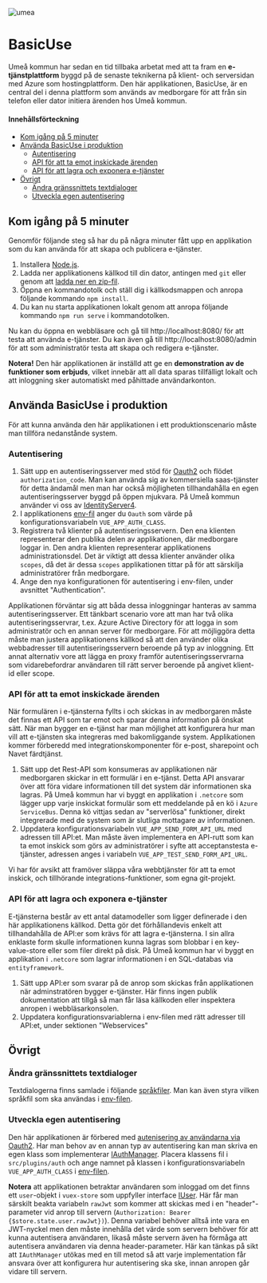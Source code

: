 ![umea](https://umea.se/images/18.65771eb14bfe25fed29810/1426436622111/Umea_kommun.png)

# BasicUse

Umeå kommun har sedan en tid tillbaka arbetat med att ta fram en **e-tjänstplattform** byggd på de senaste teknikerna på klient- och serversidan med Azure som hostingplattform. Den här applikationen, BasicUse, är en central del i denna plattform som används av medborgare för att från sin telefon eller dator initiera ärenden hos Umeå kommun. 

#### Innehållsförteckning

- [Kom igång på 5 minuter](#kom-igång-på-5-minuter)
- [Använda BasicUse i produktion](#använda-basicuse-i-produktion)
  - [Autentisering](#Autentisering)
  - [API för att ta emot inskickade ärenden](#API-för-att-ta-emot-inskickade-ärenden)
  - [API för att lagra och exponera e-tjänster](#API-för-att-lagra-och-exponera-e-tjänster)
- [Övrigt](#Övrigt)
  - [Ändra gränssnittets textdialoger](#Ändra-gränssnittets-textdialoger)
  - [Utveckla egen autentisering](#Utveckla-egen-autentisering)
  
  
  
## Kom igång på 5 minuter

Genomför följande steg så har du på några minuter fått upp en applikation som du kan använda för att skapa och publicera e-tjänster.

1. Installera [Node.js](https://nodejs.org/en/download/).
2. Ladda ner applikationens källkod till din dator, antingen med `git` eller genom att [ladda ner en zip-fil](https://github.com/umea-kommun/BasicUse/archive/master.zip).
3. Öppna en kommandotolk och ställ dig i källkodsmappen och anropa följande kommando `npm install`.
4. Du kan nu starta applikationen lokalt genom att anropa följande kommando `npm run serve` i kommandotolken.

Nu kan du öppna en webbläsare och gå till http://localhost:8080/ för att testa att använda e-tjänster. Du kan även gå till http://localhost:8080/admin för att som administratör testa att skapa och redigera e-tjänster. 

**Notera!** Den här applikationen är inställd att ge en **demonstration av de funktioner som erbjuds**, vilket innebär att all data sparas tillfälligt lokalt och att inloggning sker automatiskt med påhittade användarkonton.


## Använda BasicUse i produktion

För att kunna använda den här applikationen i ett produktionscenario måste man tillföra nedanstånde system.

### Autentisering

1. Sätt upp en autentiseringsserver med stöd för [Oauth2](https://oauth.net/) och flödet `authorization_code`. Man kan använda sig av kommersiella saas-tjänster för detta ändamål men man har också möjligheten tillhandahålla en egen autentiseringsserver byggd på öppen mjukvara. På Umeå kommun använder vi oss av [IdentityServer4](https://identityserver.io/).
1. I applikationens [env-fil](https://github.com/umea-kommun/BasicUse/blob/master/.env) anger du `Oauth` som värde på konfigurationsvariabeln `VUE_APP_AUTH_CLASS`.
2. Registrera två klienter på autentiseringsservern. Den ena klienten representerar den publika delen av applikationen, där medborgare loggar in. Den andra klienten representerar applikationens administrationsdel. Det är viktigt att dessa klienter använder olika `scopes`, då det är dessa `scopes` applikationen tittar på för att särskilja administratörer från medborgare. 
3. Ange den nya konfigurationen för autentisering i env-filen, under avsnittet "Authentication".

Applikationen förväntar sig att båda dessa inloggningar hanteras av samma autentiseringsserver. Ett tänkbart scenario vore att man har två olika autentiseringsservrar, t.ex. Azure Active Directory för att logga in som administratör och en annan server för medborgare. För att möjliggöra detta måste man justera applikationens källkod så att den använder olika webbadresser till autentiseringsservern beroende på typ av inloggning. Ett annat alternativ vore att lägga en proxy framför autentiseringsservrarna som vidarebefordrar användaren till rätt server beroende på angivet klient-id eller scope. 

### API för att ta emot inskickade ärenden

När formulären i e-tjänsterna fyllts i och skickas in av medborgaren måste det finnas ett API som tar emot och sparar denna information på önskat sätt. När man bygger en e-tjänst har man möjlighet att konfigurera hur man vill att e-tjänsten ska integreras med bakomliggande system. Applikationen kommer förberedd med integrationskomponenter för e-post, sharepoint och Navet färdtjänst.

1. Sätt upp det Rest-API som konsumeras av applikationen när medborgaren skickar in ett formulär i en e-tjänst. Detta API ansvarar över att föra vidare informationen till det system där informationen ska lagras. På Umeå kommun har vi byggt en applikation i `.netcore` som lägger upp varje inskickat formulär som ett meddelande på en kö i `Azure ServiceBus`. Denna kö vittjas sedan av "serverlösa" funktioner, direkt integrerade med de system som är slutliga mottagare av informationen. 
2. Uppdatera konfigurationsvariabeln `VUE_APP_SEND_FORM_API_URL` med adressen till API:et. Man måste även implementera en API-rutt som kan ta emot inskick som görs av administratörer i syfte att acceptanstesta e-tjänster, adressen anges i variabeln `VUE_APP_TEST_SEND_FORM_API_URL`.

Vi har för avsikt att framöver släppa våra webbtjänster för att ta emot inskick, och tillhörande integrations-funktioner, som egna git-projekt.

### API för att lagra och exponera e-tjänster

E-tjänsterna består av ett antal datamodeller som ligger definerade i den här applikationens källkod. Detta gör det förhållandevis enkelt att tillhandahålla de API:er som krävs för att lagra e-tjänsterna. I sin allra enklaste form skulle informationen kunna lagras som blobbar i en key-value-store eller som filer direkt på disk. På Umeå kommun har vi byggt en applikation i `.netcore` som lagrar informationen i en SQL-databas via `entityframework`.

1. Sätt upp API:er som svarar på de anrop som skickas från applikationen när adminstratören bygger e-tjänster. Här finns ingen publik dokumentation att tillgå så man får läsa källkoden eller inspektera anropen i webbläsarkonsolen.
2. Uppdatera konfigurationsvariablerna i env-filen med rätt adresser till API:et, under sektionen "Webservices"


## Övrigt

### Ändra gränssnittets textdialoger

Textdialogerna finns samlade i följande [språkfiler](https://github.com/umea-kommun/BasicUse/tree/master/src/locales). Man kan även styra vilken språkfil som ska användas i [env-filen](https://github.com/umea-kommun/BasicUse/blob/master/.env).

### Utveckla egen autentisering 

Den här applikationen är förbered med [autenisering av användarna via Oauth2](#Autentisering). Har man behov av en annan typ av autentisering kan man skriva en egen klass som implementerar [IAuthManager](https://github.com/umea-kommun/BasicUse/blob/master/src/plugins/auth/IAuthManager.ts). Placera klassens fil i `src/plugins/auth` och ange namnet på klassen i konfigurationsvariabeln `VUE_APP_AUTH_CLASS` i [env-filen](https://github.com/umea-kommun/BasicUse/blob/master/.env). 

**Notera** att applikationen betraktar användaren som inloggad om det finns ett `user`-objekt i `vuex-store` som uppfyller interface [IUser](https://github.com/umea-kommun/BasicUse/blob/master/src/models/IForm.ts#L54). Här får man särskilt beakta variabeln `rawJwt` som kommer att skickas med i en "header"-parameter vid anrop till servern (`Authorization: Bearer {$store.state.user.rawJwt})`). Denna variabel behöver alltså inte vara en JWT-nyckel men den måste innehålla det värde som servern behöver för att kunna autentisera användaren, likaså måste servern även ha förmåga att autentisera användaren via denna header-parameter. Här kan tänkas på sikt att `IAuthManager` utökas med en till metod så att varje implementation får ansvara över att konfigurera hur autentisering ska ske, innan anropen går vidare till servern.


